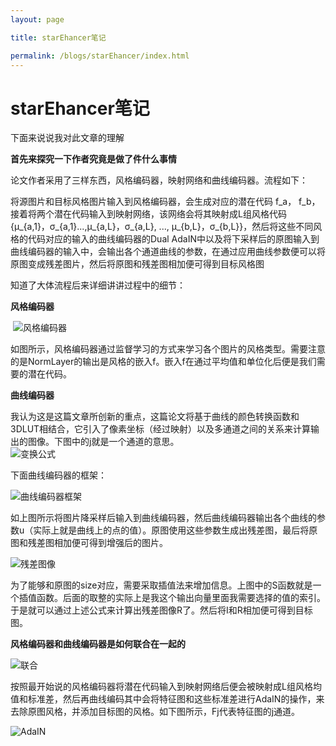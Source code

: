 ```yaml
---
layout: page

title: starEhancer笔记

permalink: /blogs/starEhancer/index.html
---
```




# starEhancer笔记

下面来说说我对此文章的理解

**首先来探究一下作者究竟是做了件什么事情**

论文作者采用了三样东西，风格编码器，映射网络和曲线编码器。流程如下：<br>

将源图片和目标风格图片输入到风格编码器，会生成对应的潜在代码 f_a， f_b，接着将两个潜在代码输入到映射网络，该网络会将其映射成L组风格代码{μ_{a,1}，σ_{a,1}...,μ_{a,L}，σ_{a,L}, ..., μ_{b,L}，σ_{b,L}}，然后将这些不同风格的代码对应的输入的曲线编码器的Dual AdaIN中以及将下采样后的原图输入到曲线编码器的输入中，会输出各个通道曲线的参数，在通过应用曲线参数便可以将原图变成残差图片，然后将原图和残差图相加便可得到目标风格图

知道了大体流程后来详细讲讲过程中的细节：

**风格编码器**<br>

​		![风格编码器](https://knox-ye.github.io/blogs/starEhancers/风格编码器.png)<br>

如图所示，风格编码器通过监督学习的方式来学习各个图片的风格类型。需要注意的是NormLayer的输出是风格的嵌入f。嵌入f在通过平均值和单位化后便是我们需要的潜在代码。

**曲线编码器**<br>

​		我认为这是这篇文章所创新的重点，这篇论文将基于曲线的颜色转换函数和3DLUT相结合，它引入了像素坐标（经过映射）以及多通道之间的关系来计算输出的图像。下图中的j就是一个通道的意思。<br>![变换公式](https://knox-ye.github.io/blogs/starEhancers/变换公式.png)<br>

下面曲线编码器的框架：<br>

![曲线编码器框架](https://knox-ye.github.io/blogs/starEhancers/曲线编码器框架.png)<br>

如上图所示将图片降采样后输入到曲线编码器，然后曲线编码器输出各个曲线的参数u（实际上就是曲线上的点的值）。原图使用这些参数生成出残差图，最后将原图和残差图相加便可得到增强后的图片。

![残差图像](https://knox-ye.github.io/blogs/starEhancers/残差图像.png)

为了能够和原图的size对应，需要采取插值法来增加信息。上图中的S函数就是一个插值函数。后面的取整的实际上是我这个输出向量里面我需要选择的值的索引。于是就可以通过上述公式来计算出残差图像R了。然后将I和R相加便可得到目标图。

**风格编码器和曲线编码器是如何联合在一起的**

![联合](https://knox-ye.github.io/blogs/starEhancers/联合.png)

按照最开始说的风格编码器将潜在代码输入到映射网络后便会被映射成L组风格均值和标准差，然后再曲线编码其中会将特征图和这些标准差进行AdaIN的操作，来去除原图风格，并添加目标图的风格。如下图所示，Fj代表特征图的j通道。

![AdaIN](https://knox-ye.github.io/blogs/starEhancers/AdaIN.png)





